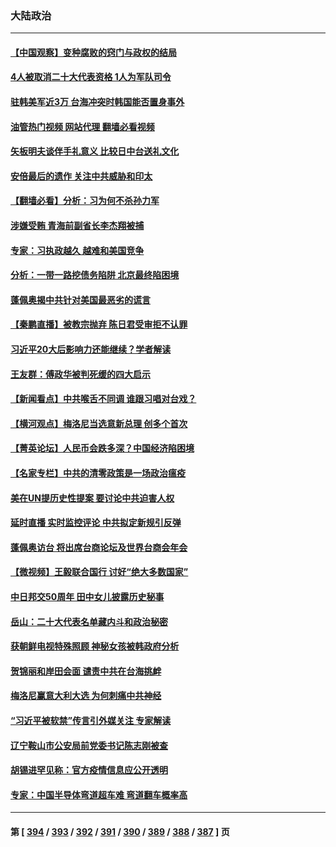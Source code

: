 ### 大陆政治
---
#### [【中国观察】变种腐败的窍门与政权的结局](../../pages/ncid277/n13833405.md?09271645) 
#### [4人被取消二十大代表资格 1人为军队司令](../../pages/ncid277/n13833550.md?09271645) 
#### [驻韩美军近3万 台海冲突时韩国能否置身事外](../../pages/ncid277/n13833401.md?09271645) 
#### [油管热门视频 网站代理 翻墙必看视频](http://209.222.30.114:81/youtube.html?09271645)
#### [矢板明夫谈伴手礼意义 比较日中台送礼文化](../../pages/ncid277/n13833379.md?09271645) 
#### [安倍最后的遗作 关注中共威胁和印太](../../pages/ncid277/n13833342.md?09271645) 
#### [【翻墙必看】分析：习为何不杀孙力军](../../pages/ncid277/n13833474.md?09271645) 
#### [涉嫌受贿 青海前副省长李杰翔被捕](../../pages/ncid277/n13833407.md?09271645) 
#### [专家：习执政越久 越难和美国竞争](../../pages/ncid277/n13833282.md?09271645) 
#### [分析：一带一路挖债务陷阱 北京最终陷困境](../../pages/ncid277/n13833272.md?09271645) 
#### [蓬佩奥揭中共针对美国最恶劣的谎言](../../pages/ncid277/n13833370.md?09271645) 
#### [【秦鹏直播】被教宗抛弃 陈日君受审拒不认罪](../../pages/ncid277/n13833266.md?09271645) 
#### [习近平20大后影响力还能继续？学者解读](../../pages/ncid277/n13833167.md?09271645) 
#### [王友群：傅政华被判死缓的四大启示](../../pages/ncid277/n13833274.md?09271645) 
#### [【新闻看点】中共喉舌不同调 谁跟习唱对台戏？](../../pages/ncid277/n13833235.md?09271645) 
#### [【横河观点】梅洛尼当选意新总理 创多个首次](../../pages/ncid277/n13833252.md?09271645) 
#### [【菁英论坛】人民币会跌多深？中国经济陷困境](../../pages/ncid277/n13833237.md?09271645) 
#### [【名家专栏】中共的清零政策是一场政治瘟疫](../../pages/ncid277/n13833018.md?09271645) 
#### [美在UN提历史性提案 要讨论中共迫害人权](../../pages/ncid277/n13833221.md?09271645) 
#### [延时直播 实时监控评论 中共拟定新规引反弹](../../pages/ncid277/n13833224.md?09271645) 
#### [蓬佩奥访台 将出席台商论坛及世界台商会年会](../../pages/ncid277/n13833142.md?09271645) 
#### [【微视频】王毅联合国行 讨好“绝大多数国家”](../../pages/ncid277/n13833075.md?09271645) 
#### [中日邦交50周年 田中女儿披露历史秘事](../../pages/ncid277/n13833154.md?09271645) 
#### [岳山：二十大代表名单藏内斗和政治秘密](../../pages/ncid277/n13833108.md?09271645) 
#### [获朝鲜电视特殊照顾 神秘女孩被韩政府分析](../../pages/ncid277/n13833076.md?09271645) 
#### [贺锦丽和岸田会面 谴责中共在台海挑衅](../../pages/ncid277/n13833009.md?09271645) 
#### [梅洛尼赢意大利大选 为何刺痛中共神经](../../pages/ncid277/n13833003.md?09271645) 
#### [“习近平被软禁”传言引外媒关注 专家解读](../../pages/ncid277/n13832922.md?09271645) 
#### [辽宁鞍山市公安局前党委书记陈志刚被查](../../pages/ncid277/n13832944.md?09271645) 
#### [胡锡进罕见称：官方疫情信息应公开透明](../../pages/ncid277/n13832896.md?09271645) 
#### [专家：中国半导体弯道超车难 弯道翻车概率高](../../pages/ncid277/n13832884.md?09271645) 

---
#### 第 [ [394](./394.md?09271645) / [393](./393.md?09271645) / [392](./392.md?09271645) / [391](./391.md?09271645) / [390](./390.md?09271645) / [389](./389.md?09271645) / [388](./388.md?09271645) / [387](./387.md?09271645) ] 页
